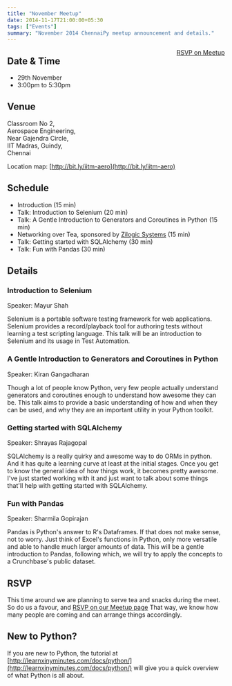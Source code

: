 ```yaml
---
title: "November Meetup"
date: 2014-11-17T21:00:00+05:30
tags: ["Events"]
summary: "November 2014 ChennaiPy meetup announcement and details."
---
```


<a style="float:right;" class="pure-button"
href="http://www.meetup.com/Chennaipy/events/217328422/"><i class="fa
fa-check-square-o"></i> RSVP on Meetup</a>

## Date & Time

  * 29th November
  * 3:00pm to 5:30pm

## Venue

Classroom No 2,  
Aerospace Engineering,  
Near Gajendra Circle,  
IIT Madras, Guindy,  
Chennai  

Location map: [http://bit.ly/iitm-aero](http://bit.ly/iitm-aero)

## Schedule

  * Introduction (15 min)
  * Talk: Introduction to Selenium (20 min)
  * Talk: A Gentle Introduction to Generators and Coroutines in Python (15 min)
  * Networking over Tea, sponsored by [Zilogic Systems](http://www.zilogic.com/) (15 min)
  * Talk: Getting started with SQLAlchemy (30 min)
  * Talk: Fun with Pandas (30 min)

## Details

### Introduction to Selenium
Speaker: Mayur Shah

Selenium is a portable software testing framework for web
applications. Selenium provides a record/playback tool for authoring
tests without learning a test scripting language. This talk will be an
introduction to Selenium and its usage in Test Automation.

### A Gentle Introduction to Generators and Coroutines in Python
Speaker: Kiran Gangadharan

Though a lot of people know Python, very few people actually
understand generators and coroutines enough to understand how awesome
they can be. This talk aims to provide a basic understanding of how
and when they can be used, and why they are an important utility in
your Python toolkit.

### Getting started with SQLAlchemy
Speaker: Shrayas Rajagopal

SQLAlchemy is a really quirky and awesome way to do ORMs in
python. And it has quite a learning curve at least at the initial
stages. Once you get to know the general idea of how things work, it
becomes pretty awesome. I've just started working with it and just
want to talk about some things that'll help with getting started with
SQLAlchemy.

### Fun with Pandas
Speaker: Sharmila Gopirajan

Pandas is Python's answer to R's Dataframes.  If that does not make
sense, not to worry. Just think of Excel's functions in Python, only
more versatile and able to handle much larger amounts of data. This
will be a gentle introduction to Pandas, following which, we will try
to apply the concepts to a Crunchbase's public dataset.

## RSVP

This time around we are planning to serve tea and snacks during the
meet. So do us a favour, and [RSVP on our Meetup
page](http://www.meetup.com/Chennaipy/events/217328422/) That way, we
know how many people are coming and can arrange things accordingly.

## New to Python?

If you are new to Python, the tutorial at
[http://learnxinyminutes.com/docs/python/](http://learnxinyminutes.com/docs/python/)
will give you a quick overview of what Python is all about.
